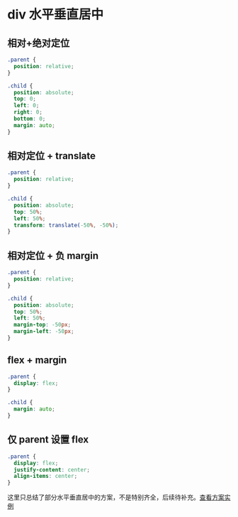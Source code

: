 # div 水平垂直居中

## 相对+绝对定位

```css
.parent {
  position: relative;
}

.child {
  position: absolute;
  top: 0;
  left: 0;
  right: 0;
  bottom: 0;
  margin: auto;
}
```

## 相对定位 + translate

```css
.parent {
  position: relative;
}

.child {
  position: absolute;
  top: 50%;
  left: 50%;
  transform: translate(-50%, -50%);
}
```

## 相对定位 + 负 margin

```css
.parent {
  position: relative;
}

.child {
  position: absolute;
  top: 50%;
  left: 50%;
  margin-top: -50px;
  margin-left: -50px;
}
```

## flex + margin

```css
.parent {
  display: flex;
}

.child {
  margin: auto;
}
```

## 仅 parent 设置 flex

```css
.parent {
  display: flex;
  justify-content: center;
  align-items: center;
}
```

这里只总结了部分水平垂直居中的方案，不是特别齐全，后续待补充。[查看方案实例](http://js.jirengu.com/qelar/1/watch?html,css,output)
